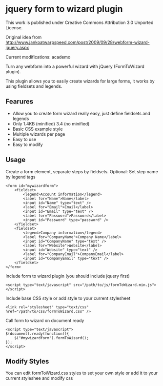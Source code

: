 jquery form to wizard plugin
=========================

This work is published under Creative Commons Attribution 3.0 Unported License.

Original idea from http://www.jankoatwarpspeed.com/post/2009/09/28/webform-wizard-jquery.aspx

Current modifications: academo

Turn any webform into a powerful wizard with jQuery (FormToWizard plugin).

This plugin allows you to easily create wizards for large forms, it works by using fieldsets and legends.

Fearures
-------

* Allow you to create form wizard really easy, just define fieldsets and legends
* Only 1.4KB (minified) 3.4 (no minified)
* Basic CSS example style
* Multiple wizards per page
* Easy to use
* Easy to modify

Usage
-----

Create a form element, separate steps by fieldsets. Optional: Set step name by legend tags

	<form id="mywizardform">
		<fieldset>
		    <legend>Account information</legend>
		    <label for="Name">Name</label>
		    <input id="Name" type="text" />
		    <label for="Email">Email</label>
		    <input id="Email" type="text" />
		    <label for="Password">Password</label>
		    <input id="Password" type="password" />
		</fieldset>
		<fieldset>
		    <legend>Company information</legend>
		    <label for="CompanyName">Company Name</label>
		    <input id="CompanyName" type="text" />
		    <label for="Website">Website</label>
		    <input id="Website" type="text" />
		    <label for="CompanyEmail">CompanyEmail</label>
		    <input id="CompanyEmail" type="text" />
		</fieldset>
	</form>

Include form to wizard plugin (you should include jquery first)

	<script type="text/javascript" src="/path/to/js/formToWizard.min.js"></script>

Include base CSS style or add style to your current stylesheet
	
	<link rel="stylesheet" type="text/css" href="/path/to/css/formToWizard.css" />

Call form to wizard on document ready

	<script type="text/javascript">
	$(document).ready(function(){
	    $("#mywizardform").formToWizard();
	});
	</script>

Modify Styles
------------

You can edit formToWizard.css styles to set your own style or add it to your current styleshee and modify css
